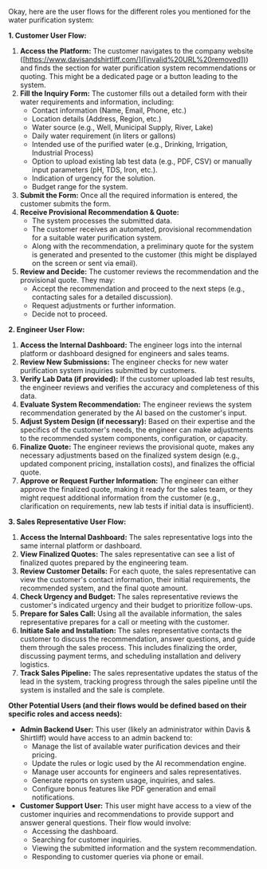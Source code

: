 Okay, here are the user flows for the different roles you mentioned for the water purification system:

**1. Customer User Flow:**

1.  **Access the Platform:** The customer navigates to the company website ([https://www.davisandshirtliff.com/]([invalid%20URL%20removed])) and finds the section for water purification system recommendations or quoting. This might be a dedicated page or a button leading to the system.
2.  **Fill the Inquiry Form:** The customer fills out a detailed form with their water requirements and information, including:
      * Contact information (Name, Email, Phone, etc.)
      * Location details (Address, Region, etc.)
      * Water source (e.g., Well, Municipal Supply, River, Lake)
      * Daily water requirement (in liters or gallons)
      * Intended use of the purified water (e.g., Drinking, Irrigation, Industrial Process)
      * Option to upload existing lab test data (e.g., PDF, CSV) or manually input parameters (pH, TDS, Iron, etc.).
      * Indication of urgency for the solution.
      * Budget range for the system.
3.  **Submit the Form:** Once all the required information is entered, the customer submits the form.
4.  **Receive Provisional Recommendation & Quote:**
      * The system processes the submitted data.
      * The customer receives an automated, provisional recommendation for a suitable water purification system.
      * Along with the recommendation, a preliminary quote for the system is generated and presented to the customer (this might be displayed on the screen or sent via email).
5.  **Review and Decide:** The customer reviews the recommendation and the provisional quote. They may:
      * Accept the recommendation and proceed to the next steps (e.g., contacting sales for a detailed discussion).
      * Request adjustments or further information.
      * Decide not to proceed.

**2. Engineer User Flow:**

1.  **Access the Internal Dashboard:** The engineer logs into the internal platform or dashboard designed for engineers and sales teams.
2.  **Review New Submissions:** The engineer checks for new water purification system inquiries submitted by customers.
3.  **Verify Lab Data (if provided):** If the customer uploaded lab test results, the engineer reviews and verifies the accuracy and completeness of this data.
4.  **Evaluate System Recommendation:** The engineer reviews the system recommendation generated by the AI based on the customer's input.
5.  **Adjust System Design (if necessary):** Based on their expertise and the specifics of the customer's needs, the engineer can make adjustments to the recommended system components, configuration, or capacity.
6.  **Finalize Quote:** The engineer reviews the provisional quote, makes any necessary adjustments based on the finalized system design (e.g., updated component pricing, installation costs), and finalizes the official quote.
7.  **Approve or Request Further Information:** The engineer can either approve the finalized quote, making it ready for the sales team, or they might request additional information from the customer (e.g., clarification on requirements, new lab tests if initial data is insufficient).

**3. Sales Representative User Flow:**

1.  **Access the Internal Dashboard:** The sales representative logs into the same internal platform or dashboard.
2.  **View Finalized Quotes:** The sales representative can see a list of finalized quotes prepared by the engineering team.
3.  **Review Customer Details:** For each quote, the sales representative can view the customer's contact information, their initial requirements, the recommended system, and the final quote amount.
4.  **Check Urgency and Budget:** The sales representative reviews the customer's indicated urgency and their budget to prioritize follow-ups.
5.  **Prepare for Sales Call:** Using all the available information, the sales representative prepares for a call or meeting with the customer.
6.  **Initiate Sale and Installation:** The sales representative contacts the customer to discuss the recommendation, answer questions, and guide them through the sales process. This includes finalizing the order, discussing payment terms, and scheduling installation and delivery logistics.
7.  **Track Sales Pipeline:** The sales representative updates the status of the lead in the system, tracking progress through the sales pipeline until the system is installed and the sale is complete.

**Other Potential Users (and their flows would be defined based on their specific roles and access needs):**

  * **Admin Backend User:** This user (likely an administrator within Davis & Shirtliff) would have access to an admin backend to:
      * Manage the list of available water purification devices and their pricing.
      * Update the rules or logic used by the AI recommendation engine.
      * Manage user accounts for engineers and sales representatives.
      * Generate reports on system usage, inquiries, and sales.
      * Configure bonus features like PDF generation and email notifications.
  * **Customer Support User:** This user might have access to a view of the customer inquiries and recommendations to provide support and answer general questions. Their flow would involve:
      * Accessing the dashboard.
      * Searching for customer inquiries.
      * Viewing the submitted information and the system recommendation.
      * Responding to customer queries via phone or email.

